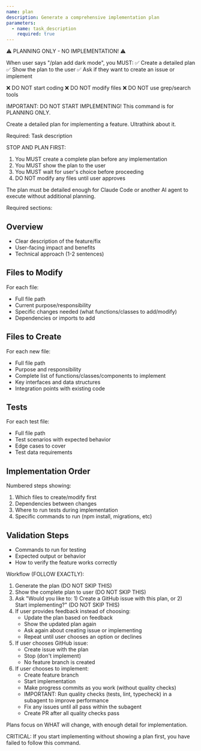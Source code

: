 ```yaml
---
name: plan
description: Generate a comprehensive implementation plan
parameters:
  - name: task_description
    required: true
---
```


⚠️ PLANNING ONLY - NO IMPLEMENTATION! ⚠️

When user says "/plan add dark mode", you MUST: ✅ Create a detailed plan ✅ Show the plan to the user ✅ Ask if they want to create an issue or implement

❌ DO NOT start coding ❌ DO NOT modify files ❌ DO NOT use grep/search tools

IMPORTANT: DO NOT START IMPLEMENTING! This command is for PLANNING ONLY.

Create a detailed plan for implementing a feature. Ultrathink about it.

Required: Task description

STOP AND PLAN FIRST:

1. You MUST create a complete plan before any implementation
2. You MUST show the plan to the user
3. You MUST wait for user's choice before proceeding
4. DO NOT modify any files until user approves

The plan must be detailed enough for Claude Code or another AI agent to execute without additional planning.

Required sections:

## Overview

- Clear description of the feature/fix
- User-facing impact and benefits
- Technical approach (1-2 sentences)

## Files to Modify

For each file:

- Full file path
- Current purpose/responsibility
- Specific changes needed (what functions/classes to add/modify)
- Dependencies or imports to add

## Files to Create

For each new file:

- Full file path
- Purpose and responsibility
- Complete list of functions/classes/components to implement
- Key interfaces and data structures
- Integration points with existing code

## Tests

For each test file:

- Full file path
- Test scenarios with expected behavior
- Edge cases to cover
- Test data requirements

## Implementation Order

Numbered steps showing:

1. Which files to create/modify first
2. Dependencies between changes
3. Where to run tests during implementation
4. Specific commands to run (npm install, migrations, etc)

## Validation Steps

- Commands to run for testing
- Expected output or behavior
- How to verify the feature works correctly

Workflow (FOLLOW EXACTLY):

1. Generate the plan (DO NOT SKIP THIS)
2. Show the complete plan to user (DO NOT SKIP THIS)
3. Ask "Would you like to: 1) Create a GitHub issue with this plan, or 2) Start implementing?" (DO NOT SKIP THIS)
4. If user provides feedback instead of choosing:
   - Update the plan based on feedback
   - Show the updated plan again
   - Ask again about creating issue or implementing
   - Repeat until user chooses an option or declines
5. If user chooses GitHub issue:
   - Create issue with the plan
   - Stop (don't implement)
   - No feature branch is created
6. If user chooses to implement:
   - Create feature branch
   - Start implementation
   - Make progress commits as you work (without quality checks)
   - IMPORTANT: Run quality checks (tests, lint, typecheck) in a subagent to improve performance
   - Fix any issues until all pass within the subagent
   - Create PR after all quality checks pass

Plans focus on WHAT will change, with enough detail for implementation.

CRITICAL: If you start implementing without showing a plan first, you have failed to follow this command.
